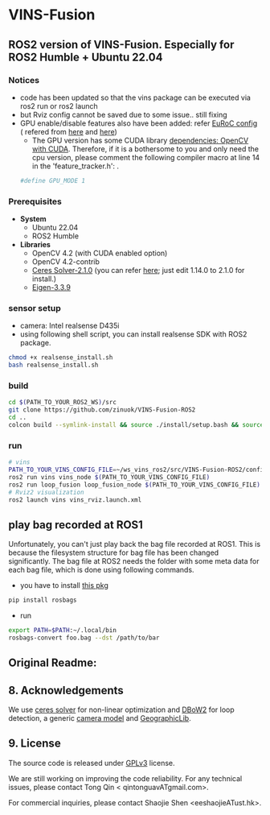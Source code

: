 # VINS-Fusion

## ROS2 version of VINS-Fusion. Especially for ROS2 Humble + Ubuntu 22.04

### Notices

- code has been updated so that the vins package can be executed via ros2 run or ros2 launch
- but Rviz config cannot be saved due to some issue.. still fixing
- GPU enable/disable features also have been added:
  refer [EuRoC config](https://github.com/zinuok/VINS-Fusion-ROS2/blob/main/config/euroc/euroc_stereo_imu_config.yaml#L19-L21) (
  refered from [here](https://github.com/pjrambo/VINS-Fusion-gpu)
  and [here](https://github.com/pjrambo/VINS-Fusion-gpu/issues/33#issuecomment-1097642597))
    - The GPU version has some CUDA
      library [dependencies: OpenCV with CUDA](https://github.com/zinuok/VINS-Fusion-ROS2/blob/main/vins/src/featureTracker/feature_tracker.h#L21-L23).
      Therefore, if it is a bothersome to you and only need the cpu version, please comment the following compiler macro
      at line 14 in the 'feature_tracker.h': .
  ```bash
  #define GPU_MODE 1
  ```

### Prerequisites

- **System**
    - Ubuntu 22.04
    - ROS2 Humble
- **Libraries**
    - OpenCV 4.2 (with CUDA enabled option)
    - OpenCV 4.2-contrib
    - [Ceres Solver-2.1.0](http://ceres-solver.org/installation.html) (you can
      refer [here](https://github.com/zinuok/VINS-Fusion#-ceres-solver-1); just edit 1.14.0 to 2.1.0 for install.)
    - [Eigen-3.3.9](https://github.com/zinuok/VINS-Fusion#-eigen-1)

### sensor setup

- camera: Intel realsense D435i
- using following shell script, you can install realsense SDK with ROS2 package.

```bash
chmod +x realsense_install.sh
bash realsense_install.sh
```

### build

```bash
cd $(PATH_TO_YOUR_ROS2_WS)/src
git clone https://github.com/zinuok/VINS-Fusion-ROS2
cd ..
colcon build --symlink-install && source ./install/setup.bash && source ./install/local_setup.bash
```

### run

```bash
# vins
PATH_TO_YOUR_VINS_CONFIG_FILE=~/ws_vins_ros2/src/VINS-Fusion-ROS2/config/euroc/sony_mono_imu_config.yaml
ros2 run vins vins_node $(PATH_TO_YOUR_VINS_CONFIG_FILE)
ros2 run loop_fusion loop_fusion_node $(PATH_TO_YOUR_VINS_CONFIG_FILE) 
# Rviz2 visualization
ros2 launch vins vins_rviz.launch.xml
```

## play bag recorded at ROS1

Unfortunately, you can't just play back the bag file recorded at ROS1.
This is because the filesystem structure for bag file has been changed significantly.
The bag file at ROS2 needs the folder with some meta data for each bag file, which is done using following commands.

- you have to install [this pkg](https://gitlab.com/ternaris/rosbags)

```bash
pip install rosbags
```

- run

```bash
export PATH=$PATH:~/.local/bin
rosbags-convert foo.bag --dst /path/to/bar
```

## Original Readme:

## 8. Acknowledgements

We use [ceres solver](http://ceres-solver.org/) for non-linear optimization
and [DBoW2](https://github.com/dorian3d/DBoW2) for loop detection, a
generic [camera model](https://github.com/hengli/camodocal) and [GeographicLib](https://geographiclib.sourceforge.io/).

## 9. License

The source code is released under [GPLv3](http://www.gnu.org/licenses/) license.

We are still working on improving the code reliability. For any technical issues, please contact Tong Qin <
qintonguavATgmail.com>.

For commercial inquiries, please contact Shaojie Shen <eeshaojieATust.hk>.
